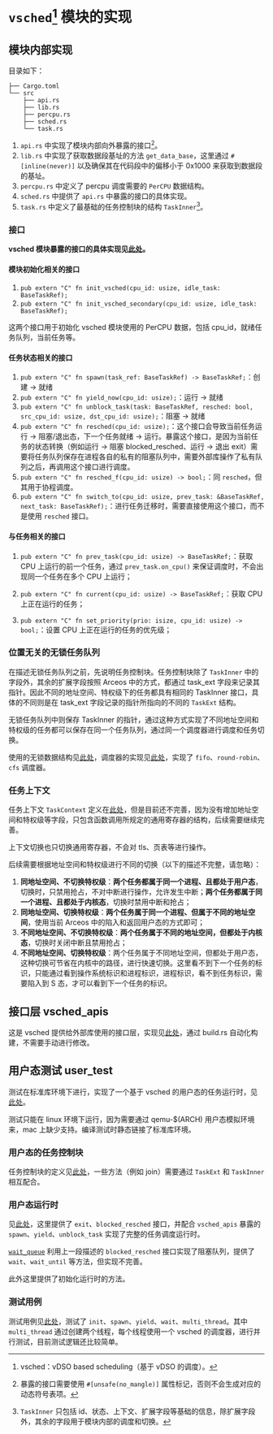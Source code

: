 # `vsched`[^1] 模块的实现

## 模块内部实现

目录如下：

```shell
├── Cargo.toml
└── src
    ├── api.rs
    ├── lib.rs
    ├── percpu.rs
    ├── sched.rs
    └── task.rs
```

1. `api.rs` 中实现了模块内部向外暴露的接口[^2]。
2. `lib.rs` 中实现了获取数据段基址的方法 `get_data_base`，这里通过 `#[inline(never)]` 以及确保其在代码段中的偏移小于 0x1000 来获取到数据段的基址。
3. `percpu.rs` 中定义了 percpu 调度需要的 `PerCPU` 数据结构。
4. `sched.rs` 中提供了 `api.rs` 中暴露的接口的具体实现。
5. `task.rs` 中定义了最基础的任务控制块的结构 `TaskInner`[^3]。

### 接口

**vsched 模块暴露的接口的具体实现见[此处](https://github.com/AsyncModules/vsched/tree/main/vsched)。**

#### 模块初始化相关的接口

1. `pub extern "C" fn init_vsched(cpu_id: usize, idle_task: BaseTaskRef);`
2. `pub extern "C" fn init_vsched_secondary(cpu_id: usize, idle_task: BaseTaskRef);`

这两个接口用于初始化 vsched 模块使用的 PerCPU 数据，包括 cpu_id，就绪任务队列，当前任务等。



#### 任务状态相关的接口

1. `pub extern "C" fn spawn(task_ref: BaseTaskRef) -> BaseTaskRef;`：创建 $\rightarrow$ 就绪
2. `pub extern "C" fn yield_now(cpu_id: usize);`：运行 $\rightarrow$ 就绪
3. `pub extern "C" fn unblock_task(task: BaseTaskRef, resched: bool, src_cpu_id: usize, dst_cpu_id: usize);`：阻塞 $\rightarrow$ 就绪
4. `pub extern "C" fn resched(cpu_id: usize);`：这个接口会导致当前任务运行 $\rightarrow$ 阻塞/退出态，下一个任务就绪 $\rightarrow$ 运行。暴露这个接口，是因为当前任务的状态转换（例如运行 $\rightarrow$ 阻塞 blocked_resched、运行 $\rightarrow$ 退出 exit）需要将任务队列保存在进程各自的私有的阻塞队列中，需要外部库操作了私有队列之后，再调用这个接口进行调度。
5. `pub extern "C" fn resched_f(cpu_id: usize) -> bool;`：同 `resched`，但其用于协程调度。
6. `pub extern "C" fn switch_to(cpu_id: usize, prev_task: &BaseTaskRef, next_task: BaseTaskRef);`：进行任务迁移时，需要直接使用这个接口，而不是使用 `resched` 接口。



#### 与任务相关的接口

1. `pub extern "C" fn prev_task(cpu_id: usize) -> BaseTaskRef;`：获取 CPU 上运行的前一个任务，通过 `prev_task.on_cpu()` 来保证调度时，不会出现同一个任务在多个 CPU 上运行；

2. `pub extern "C" fn current(cpu_id: usize) -> BaseTaskRef;`：获取 CPU 上正在运行的任务；

3. `pub extern "C" fn set_priority(prio: isize, cpu_id: usize) -> bool;`：设置 CPU 上正在运行的任务的优先级；



### 位置无关的无锁任务队列

在描述无锁任务队列之前，先说明任务控制块。任务控制块除了 `TaskInner` 中的字段外，其余的扩展字段按照 Arceos 中的方式，都通过 task_ext 字段来记录其指针。因此不同的地址空间、特权级下的任务都具有相同的 TaskInner 接口，具体的不同则是在 task_ext 字段记录的指针所指向的不同的 `TaskExt` 结构。

无锁任务队列中则保存 TaskInner 的指针，通过这种方式实现了不同地址空间和特权级的任务都可以保存在同一个任务队列，通过同一个调度器进行调度和任务切换。

使用的无锁数据结构见[此处](https://github.com/AsyncModules/vsched/tree/main/utils)，调度器的实现见[此处](https://github.com/AsyncModules/vsched/tree/main/scheduler)，实现了 `fifo`、`round-robin`、`cfs` 调度器。



### 任务上下文

任务上下文 `TaskContext` 定义在[此处](https://github.com/AsyncModules/vsched/tree/main/hal)，但是目前还不完善，因为没有增加地址空间和特权级等字段，只包含函数调用所规定的通用寄存器的结构，后续需要继续完善。

上下文切换也只切换通用寄存器，不会对 tls、页表等进行操作。

后续需要根据地址空间和特权级进行不同的切换（以下的描述不完整，请忽略）：

1. **同地址空间、不切换特权级**：**两个任务都属于同一个进程、且都处于用户态**，切换时，只禁用抢占，不对中断进行操作，允许发生中断；**两个任务都属于同一个进程、且都处于内核态**，切换时禁用中断和抢占；
2. **同地址空间、切换特权级**：**两个任务属于同一个进程、但属于不同的地址空间**，使用当前 Arceos 中的陷入和返回用户态的方式即可；
3. **不同地址空间、不切换特权级**：**两个任务属于不同的地址空间，但都处于内核态**，切换时关闭中断且禁用抢占；
4. **不同地址空间、切换特权级**：两个任务属于不同地址空间，但都处于用户态，这种切换可节省在内核中的路径，进行快速切换。这里看不到下一个任务的标识，只能通过看到操作系统标识和进程标识，进程标识，看不到任务标识，需要陷入到 S 态，才可以看到下一个任务的标识。



## 接口层 vsched_apis

这是 vsched 提供给外部库使用的接口层，实现见[此处](https://github.com/AsyncModules/vsched/tree/main/vsched_apis)，通过 build.rs 自动化构建，不需要手动进行修改。



## 用户态测试 user_test

测试在标准库环境下进行，实现了一个基于 vsched 的用户态的任务运行时，见[此处](https://github.com/AsyncModules/vsched/tree/main/user_test)。

测试只能在 linux 环境下运行，因为需要通过 qemu-$(ARCH) 用户态模拟环境来，mac 上缺少支持。编译测试时静态链接了标准库环境。



### 用户态的任务控制块

任务控制块的定义见[此处](https://github.com/AsyncModules/vsched/blob/main/user_test/src/task.rs)，一些方法（例如 join）需要通过 `TaskExt` 和 `TaskInner` 相互配合。



### 用户态运行时

见[此处](https://github.com/AsyncModules/vsched/blob/main/user_test/src/vsched.rs)，这里提供了 `exit`、`blocked_resched` 接口，并配合 `vsched_apis` 暴露的 `spawn`、`yield`、`unblock_task` 实现了完整的任务调度运行时。

[`wait_queue`](https://github.com/AsyncModules/vsched/blob/main/user_test/src/wait_queue.rs) 利用上一段描述的 `blocked_resched` 接口实现了阻塞队列，提供了 `wait`、`wait_until` 等方法，但实现不完善。

此外这里提供了初始化运行时的方法。



### 测试用例

测试用例见[此处](https://github.com/AsyncModules/vsched/tree/main/user_test/src/bin)，测试了 `init`、`spawn`、`yield`、`wait`、`multi_thread`。其中 `multi_thread` 通过创建两个线程，每个线程使用一个 vsched 的调度器，进行并行测试，目前测试逻辑还比较简单。



[^1]: vsched：vDSO based scheduling（基于 vDSO 的调度）。
[^2]: 暴露的接口需要使用 `#[unsafe(no_mangle)]` 属性标记，否则不会生成对应的动态符号表项。
[^3]: `TaskInner` 只包括 id、状态、上下文、扩展字段等基础的信息，除扩展字段外，其余的字段用于模块内部的调度和切换。









